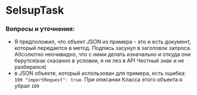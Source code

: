 # SelsupTask
### Вопросы и уточнения:
* Я предположил, что объект JSON из примера - это и есть документ, который передается в метод. Подпись засунул в заголовок запроса. Абсолютно неочивидно, что с ними делать изначально и откуда они берутся(как сказанно в условии, я не лез в API Честный знак и не разбирался) 
* в JSON объекте, который использован для примера, есть ошибка: `109 "importRequest": true`. При описании Класса этого объекта я убрал `109`
  
